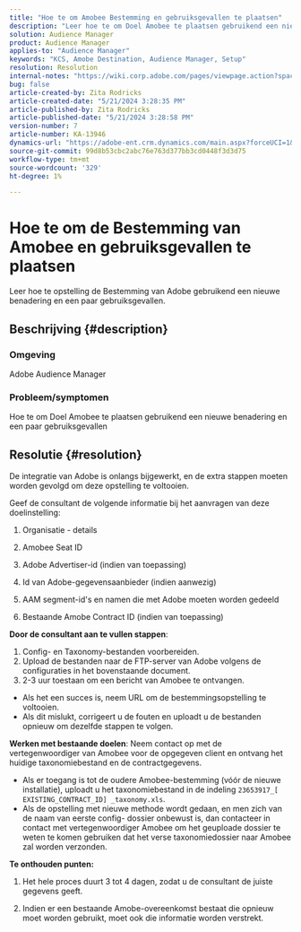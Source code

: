 ```yaml
---
title: "Hoe te om Amobee Bestemming en gebruiksgevallen te plaatsen"
description: "Leer hoe te om Doel Amobee te plaatsen gebruikend een nieuwe benadering en een paar gebruiksgevallen."
solution: Audience Manager
product: Audience Manager
applies-to: "Audience Manager"
keywords: "KCS, Amobe Destination, Audience Manager, Setup"
resolution: Resolution
internal-notes: "https://wiki.corp.adobe.com/pages/viewpage.action?spaceKey=MCPI&title=Turn+Amobee+-+AAM+Destination"
bug: false
article-created-by: Zita Rodricks
article-created-date: "5/21/2024 3:28:35 PM"
article-published-by: Zita Rodricks
article-published-date: "5/21/2024 3:28:58 PM"
version-number: 7
article-number: KA-13946
dynamics-url: "https://adobe-ent.crm.dynamics.com/main.aspx?forceUCI=1&pagetype=entityrecord&etn=knowledgearticle&id=c57a1cc9-8617-ef11-9f89-6045bd06eea5"
source-git-commit: 99d8b53cbc2abc76e763d377bb3cd0448f3d3d75
workflow-type: tm+mt
source-wordcount: '329'
ht-degree: 1%

---
```


# Hoe te om de Bestemming van Amobee en gebruiksgevallen te plaatsen


Leer hoe te opstelling de Bestemming van Adobe gebruikend een nieuwe benadering en een paar gebruiksgevallen.

## Beschrijving {#description}


### Omgeving

Adobe Audience Manager

### Probleem/symptomen

Hoe te om Doel Amobee te plaatsen gebruikend een nieuwe benadering en een paar gebruiksgevallen


## Resolutie {#resolution}


De integratie van Adobe is onlangs bijgewerkt, en de extra stappen moeten worden gevolgd om deze opstelling te voltooien.

Geef de consultant de volgende informatie bij het aanvragen van deze doelinstelling:

1. Organisatie - details

2. Amobee Seat ID

3. Adobe Advertiser-id (indien van toepassing)

4. Id van Adobe-gegevensaanbieder (indien aanwezig)

5. AAM segment-id&#39;s en namen die met Adobe moeten worden gedeeld

6. Bestaande Amobe Contract ID (indien van toepassing)

<b>Door de consultant aan te vullen stappen</b>:

1. Config- en Taxonomy-bestanden voorbereiden.
2. Upload de bestanden naar de FTP-server van Adobe volgens de configuraties in het bovenstaande document.
3. 2-3 uur toestaan om een bericht van Amobee te ontvangen.


- Als het een succes is, neem URL om de bestemmingsopstelling te voltooien.
- Als dit mislukt, corrigeert u de fouten en uploadt u de bestanden opnieuw om dezelfde stappen te volgen.


<b>Werken met bestaande doelen</b>: Neem contact op met de vertegenwoordiger van Amobee voor de opgegeven client en ontvang het huidige taxonomiebestand en de contractgegevens.

- Als er toegang is tot de oudere Amobee-bestemming (vóór de nieuwe installatie), uploadt u het taxonomiebestand in de indeling `23653917_[ EXISTING_CONTRACT_ID] _taxonomy.xls`.
- Als de opstelling met nieuwe methode wordt gedaan, en men zich van de naam van eerste config- dossier onbewust is, dan contacteer in contact met vertegenwoordiger Amobee om het geuploade dossier te weten te komen gebruiken dat het verse taxonomiedossier naar Amobee zal worden verzonden.


<b>Te onthouden punten:</b>

1. Het hele proces duurt 3 tot 4 dagen, zodat u de consultant de juiste gegevens geeft.

2. Indien er een bestaande Amobe-overeenkomst bestaat die opnieuw moet worden gebruikt, moet ook die informatie worden verstrekt.
